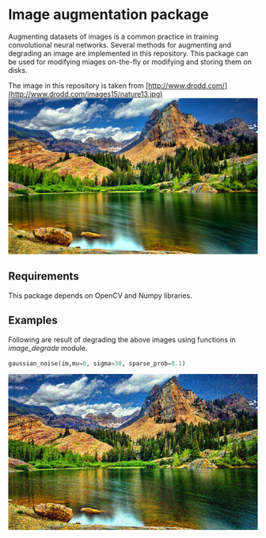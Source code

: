 # Image augmentation package
Augmenting datasets of images is a common practice in training convolutional neural networks. Several methods for augmenting and degrading an image are implemented in this repository. This package can be used for modifying miages on-the-fly or modifying and storing them on disks.

The image in this repository is taken from [http://www.drodd.com/](http://www.drodd.com/images15/nature13.jpg)
![alt tag](nature.jpg)

## Requirements
This package depends on OpenCV and Numpy libraries.

## Examples
Following are result of degrading the above images using functions in *image_degrade* module.
```python
gaussian_noise(im,mu=0, sigma=30, sparse_prob=0.1)
```
![alt tag](degraded_gaussian.png)